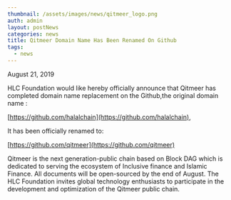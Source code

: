 ```yaml
---
thumbnail: /assets/images/news/qitmeer_logo.png
auth: admin
layout: postNews
categories: news
title: Qitmeer Domain Name Has Been Renamed On Github
tags:
  - news
---
```


August 21, 2019

HLC Foundation would like hereby officially announce that Qitmeer has completed domain name replacement on the Github,the original domain name :

[https://github.com/halalchain](https://github.com/halalchain), 

It has been officially renamed to: 

[https://github.com/qitmeer](https://github.com/qitmeer)

Qitmeer is the next generation-public chain based on Block DAG which is dedicated to serving the ecosystem of Inclusive finance and Islamic Finance. All documents will be open-sourced by the end of August. The HLC Foundation invites global technology enthusiasts to participate in the development and optimization of the Qitmeer public chain.